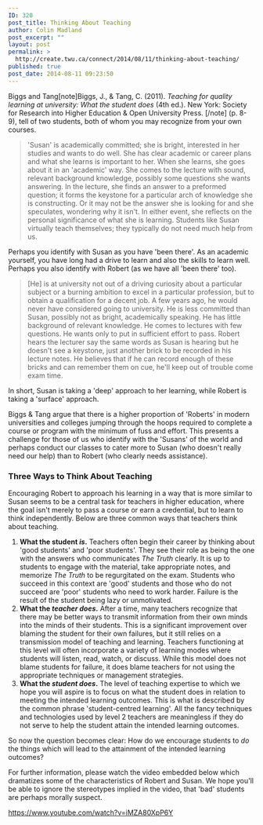 ```yaml
---
ID: 320
post_title: Thinking About Teaching
author: Colin Madland
post_excerpt: ""
layout: post
permalink: >
  http://create.twu.ca/connect/2014/08/11/thinking-about-teaching/
published: true
post_date: 2014-08-11 09:23:50
---
```

Biggs and Tang[note]Biggs, J., &amp; Tang, C. (2011). <em>Teaching for quality learning at university: What the student does</em> (4th ed.). New York: Society for Research into Higher Education &amp; Open University Press. [/note] (p. 8-9), tell of two students, both of whom you may recognize from your own courses.
<blockquote>'Susan' is academically committed; she is bright, interested in her studies and wants to do well. She has clear academic or career plans and what she learns is important to her. When she learns, she goes about it in an 'academic' way. She comes to the lecture with sound, relevant background knowledge, possibly some questions she wants answering. In the lecture, she finds an answer to a preformed question; it forms the keystone for a particular arch of knowledge she is constructing. Or it may not be the answer she is looking for and she speculates, wondering why it isn't. In either event, she reflects on the personal significance of what she is learning. Students like Susan virtually teach themselves; they typically do not need much help from us.</blockquote>
Perhaps you identify with Susan as you have 'been there'. As an academic yourself, you have long had a drive to learn and also the skills to learn well. Perhaps you also identify with Robert (as we have all 'been there' too).
<blockquote>[He] is at university not out of a driving curiosity about a particular subject or a burning ambition to excel in a particular profession, but to obtain a qualification for a decent job. A few years ago, he would never have considered going to university. He is less committed than Susan, possibly not as bright, academically speaking. He has little background of relevant knowledge. He comes to lectures with few questions. He wants only to put in sufficient effort to pass. Robert hears the lecturer say the same words as Susan is hearing but he doesn't see a keystone, just another brick to be recorded in his lecture notes. He believes that if he can record enough of these bricks and can remember them on cue, he'll keep out of trouble come exam time.</blockquote>
In short, Susan is taking a 'deep' approach to her learning, while Robert is taking a 'surface' approach.

Biggs &amp; Tang argue that there is a higher proportion of 'Roberts' in modern universities and colleges jumping through the hoops required to complete a course or program with the minimum of fuss and effort. This presents a challenge for those of us who identify with the 'Susans' of the world and perhaps conduct our classes to cater more to Susan (who doesn't really need our help) than to Robert (who clearly needs assistance).
<h3>Three Ways to Think About Teaching</h3>
Encouraging Robert to approach his learning in a way that is more similar to Susan seems to be a central task for teachers in higher education, where the goal isn't merely to pass a course or earn a credential, but to learn to think independently. Below are three common ways that teachers think about teaching.
<ol>
	<li><strong>What the student <em>is</em>.</strong>
Teachers often begin their career by thinking about 'good students' and 'poor students'. They see their role as being the one with the answers who communicates <em>The Truth</em> clearly. It is up to students to engage with the material, take appropriate notes, and memorize <em>The Truth</em> to be regurgitated on the exam. Students who succeed in this context are 'good' students and those who do not succeed are 'poor' students who need to work harder. Failure is the result of the student being lazy or unmotivated.</li>
	<li><strong>What the <em>teacher does</em>.</strong>
After a time, many teachers recognize that there may be better ways to transmit information from their own minds into the minds of their students. This is a significant improvement over blaming the student for their own failures, but it still relies on a transmission model of teaching and learning. Teachers functioning at this level will often incorporate a variety of learning modes where students will listen, read, watch, or discuss. While this model does not blame students for failure, it does blame teachers for not using the appropriate techniques or management strategies.</li>
	<li><strong>What the <em>student does</em>.</strong>
The level of teaching expertise to which we hope you will aspire is to focus on what the student does in relation to meeting the intended learning outcomes. This is what is described by the common phrase 'student-centred learning'. All the fancy techniques and technologies used by level 2 teachers are meaningless if they do not serve to help the student attain the intended learning outcomes.</li>
</ol>
So now the question becomes clear: How do we encourage students to <em>do</em> the things which will lead to the attainment of the intended learning outcomes?

For further information, please watch the video embedded below which dramatizes some of the characteristics of Robert and Susan. We hope you'll be able to ignore the stereotypes implied in the video, that 'bad' students are perhaps morally suspect.

https://www.youtube.com/watch?v=iMZA80XpP6Y